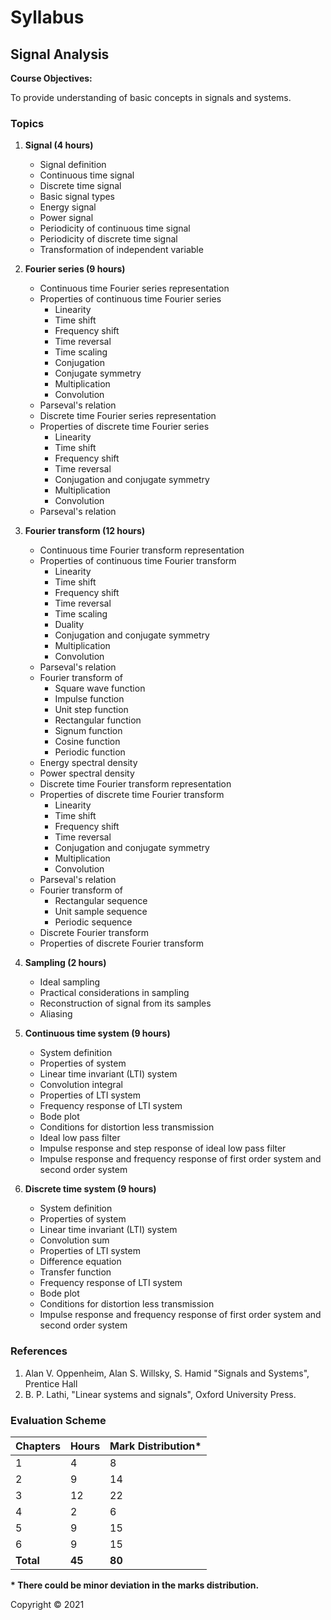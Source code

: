 # Syllabus

## Signal Analysis

**Course Objectives:**

To provide understanding of basic concepts in signals and systems.

### Topics

1. **Signal (4 hours)**
    * Signal definition
    * Continuous time signal
    * Discrete time signal
    * Basic signal types
    * Energy signal
    * Power signal
    * Periodicity of continuous time signal
    * Periodicity of discrete time signal
    * Transformation of independent variable

2. **Fourier series (9 hours)**
    * Continuous time Fourier series representation
    * Properties of continuous time Fourier series
        * Linearity
        * Time shift
        * Frequency shift
        * Time reversal
        * Time scaling
        * Conjugation
        * Conjugate symmetry
        * Multiplication
        * Convolution
    * Parseval's relation
    * Discrete time Fourier series representation
    * Properties of discrete time Fourier series
        * Linearity
        * Time shift
        * Frequency shift
        * Time reversal
        * Conjugation and conjugate symmetry
        * Multiplication
        * Convolution
    * Parseval's relation

3. **Fourier transform (12 hours)**
    * Continuous time Fourier transform representation
    * Properties of continuous time Fourier transform
        * Linearity
        * Time shift
        * Frequency shift
        * Time reversal
        * Time scaling
        * Duality
        * Conjugation and conjugate symmetry
        * Multiplication
        * Convolution
    * Parseval's relation
    * Fourier transform of
        * Square wave function
        * Impulse function
        * Unit step function
        * Rectangular function
        * Signum function
        * Cosine function
        * Periodic function
    * Energy spectral density
    * Power spectral density
    * Discrete time Fourier transform representation
    * Properties of discrete time Fourier transform
        * Linearity
        * Time shift
        * Frequency shift
        * Time reversal
        * Conjugation and conjugate symmetry
        * Multiplication
        * Convolution
    * Parseval's relation
    * Fourier transform of
        * Rectangular sequence
        * Unit sample sequence
        * Periodic sequence
    * Discrete Fourier transform
    * Properties of discrete Fourier transform

4. **Sampling (2 hours)**
    * Ideal sampling
    * Practical considerations in sampling
    * Reconstruction of signal from its samples
    * Aliasing

5. **Continuous time system (9 hours)**
    * System definition
    * Properties of system
    * Linear time invariant (LTI) system
    * Convolution integral
    * Properties of LTI system
    * Frequency response of LTI system
    * Bode plot
    * Conditions for distortion less transmission
    * Ideal low pass filter
    * Impulse response and step response of ideal low pass filter
    * Impulse response and frequency response of first order system and second order system

6. **Discrete time system (9 hours)**
    * System definition
    * Properties of system
    * Linear time invariant (LTI) system
    * Convolution sum
    * Properties of LTI system
    * Difference equation
    * Transfer function
    * Frequency response of LTI system
    * Bode plot
    * Conditions for distortion less transmission
    * Impulse response and frequency response of first order system and second order system

### References

1. Alan V. Oppenheim, Alan S. Willsky, S. Hamid "Signals and Systems", Prentice Hall
2. B. P. Lathi, "Linear systems and signals", Oxford University Press.

### Evaluation Scheme

| Chapters | Hours | Mark Distribution* |
|---|---|---|
| 1 | 4 | 8 |
| 2 | 9 | 14 |
| 3 | 12 | 22 |
| 4 | 2 | 6 |
| 5 | 9 | 15 |
| 6 | 9 | 15 |
| **Total** | **45** | **80** |

**\* There could be minor deviation in the marks distribution.**

Copyright &copy; 2021 
